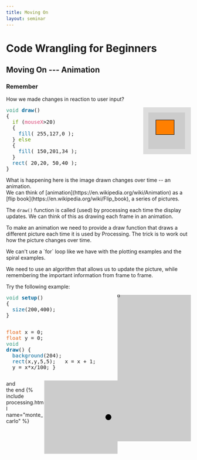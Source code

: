 ```yaml
---
title: Moving On
layout: seminar
---
```

# Code Wrangling for Beginners

## Moving On --- Animation

### Remember
How we made changes in reaction to user input?
<section markdown="0" class="alert processing">
<img src="assets/Example02.png" style="float:right">
<pre>
<span style="color: #33997E;">void</span> <span style="color: #006699;"><b>draw</b></span>()
{
&nbsp;&nbsp;<span style="color: #669900;">if</span> (<span style="color: #D94A7A;">mouseX</span>&gt;20)
&nbsp;&nbsp;{&nbsp;
&nbsp;&nbsp;&nbsp;&nbsp;<span style="color: #006699;">fill</span>( 255,127,0 );
&nbsp;&nbsp;}&nbsp;<span style="color: #669900;">else</span>
&nbsp;&nbsp;{&nbsp;
&nbsp;&nbsp;&nbsp;&nbsp;<span style="color: #006699;">fill</span>( 150,201,34 );
&nbsp;&nbsp;}&nbsp;
&nbsp;&nbsp;<span style="color: #006699;">rect</span>( 20,20, 50,40 );
}
</pre>
</section>
What is happening here is the image drawn changes over time -- an animation.


<section class="alert note">
We can think of [animation](https://en.wikipedia.org/wiki/Animation)
as a [flip book](https://en.wikipedia.org/wiki/Flip_book), a series of pictures.

The `draw()` function is called (used) by processing each time the display
 updates.  We can think of this as drawing each frame in an animation.
 </section>

To make an animation we need to provide a draw function that draws a different picture each time it is used by Processing.
The trick is to work out how the picture changes over time.

<section class="alert note">
We can't use a `for` loop like we have with the plotting examples and the spiral examples.

We need to use an algorithm that allows us to update the picture,
while remembering the important information from frame to frame.
</section>

Try the following example:
<section markdown="0" class="alert processing">
<img src="assets/animation01.gif" style="float:right">
<pre>
<span style="color: #33997E;">void</span> <span style="color: #006699;"><b>setup</b></span>()
{
&nbsp;&nbsp;<span style="color: #006699;">size</span>(200,400);
}

<span style="color: #E2661A;">float</span> x = 0;
<span style="color: #E2661A;">float</span> y = 0;
<span style="color: #33997E;">void</span> <span style="color: #006699;"><b>draw</b></span>()
{
&nbsp;&nbsp;<span style="color: #006699;">background</span>(204);
&nbsp;&nbsp;<span style="color: #006699;">rect</span>(x,y,5,5);
&nbsp;&nbsp;x&nbsp;=&nbsp;x&nbsp;+&nbsp;1;
&nbsp;&nbsp;y&nbsp;=&nbsp;x*x/100;
}
</pre>
</section>

<section class="alert question">
<img src="assets/anim02.gif" style="float:right">
and
<canvas data-processing-sources="assets/animex01.pde"></canvas>
</section>
the end
{% include processing.html name="monte_carlo" %}
